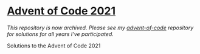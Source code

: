 # [Advent of Code 2021](https://adventofcode.com)

_This repository is now archived. Please see my [advent-of-code](https://github.com/lancenewman/advent-of-code) repository for solutions for all years I've participated._

Solutions to the Advent of Code 2021
